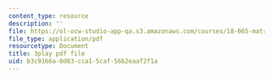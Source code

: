 ```yaml
---
content_type: resource
description: ''
file: https://ol-ocw-studio-app-qa.s3.amazonaws.com/courses/18-065-matrix-methods-in-data-analysis-signal-processing-and-machine-learning-spring-2018/b3c9166a0d83cca15caf56b2eaaf2f1a_or6C4yBk_SY.pdf
file_type: application/pdf
resourcetype: Document
title: 3play pdf file
uid: b3c9166a-0d83-cca1-5caf-56b2eaaf2f1a
---
```

